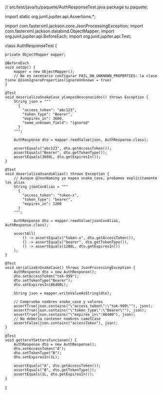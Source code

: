 // src/test/java/tu/paquete/AuthResponseTest.java
package tu.paquete;

import static org.junit.jupiter.api.Assertions.*;

import com.fasterxml.jackson.core.JsonProcessingException;
import com.fasterxml.jackson.databind.ObjectMapper;
import org.junit.jupiter.api.BeforeEach;
import org.junit.jupiter.api.Test;

class AuthResponseTest {

    private ObjectMapper mapper;

    @BeforeEach
    void setUp() {
        mapper = new ObjectMapper();
        // No es necesario configurar FAIL_ON_UNKNOWN_PROPERTIES: la clase tiene @JsonIgnoreProperties(ignoreUnknown = true)
    }

    @Test
    void deserializaSnakeCase_yCamposDesconocidos() throws Exception {
        String json = """
          {
            "access_token": "abc123",
            "token_type": "Bearer",
            "expires_in": 3600,
            "some_unknown_field": "ignored"
          }
        """;

        AuthResponse dto = mapper.readValue(json, AuthResponse.class);

        assertEquals("abc123", dto.getAccessToken());
        assertEquals("Bearer", dto.getTokenType());
        assertEquals(3600L, dto.getExpiresIn());
    }

    @Test
    void deserializaUsandoAlias() throws Exception {
        // Aunque @JsonNaming ya mapea snake_case, probamos explícitamente los alias
        String jsonConAlias = """
          {
            "access_token": "token-x",
            "token_type": "bearer",
            "expires_in": 1200
          }
        """;

        AuthResponse dto = mapper.readValue(jsonConAlias, AuthResponse.class);

        assertAll(
            () -> assertEquals("token-x", dto.getAccessToken()),
            () -> assertEquals("bearer", dto.getTokenType()),
            () -> assertEquals(1200L, dto.getExpiresIn())
        );
    }

    @Test
    void serializaEnSnakeCase() throws JsonProcessingException {
        AuthResponse dto = new AuthResponse();
        dto.setAccessToken("tok-999");
        dto.setTokenType("Bearer");
        dto.setExpiresIn(86400L);

        String json = mapper.writeValueAsString(dto);

        // Comprueba nombres snake_case y valores
        assertTrue(json.contains("\"access_token\":\"tok-999\""), json);
        assertTrue(json.contains("\"token_type\":\"Bearer\""), json);
        assertTrue(json.contains("\"expires_in\":86400"), json);
        // No debería contener nombres camelCase
        assertFalse(json.contains("accessToken"), json);
    }

    @Test
    void gettersYSettersFuncionan() {
        AuthResponse dto = new AuthResponse();
        dto.setAccessToken("A");
        dto.setTokenType("B");
        dto.setExpiresIn(1L);

        assertEquals("A", dto.getAccessToken());
        assertEquals("B", dto.getTokenType());
        assertEquals(1L, dto.getExpiresIn());
    }
}
